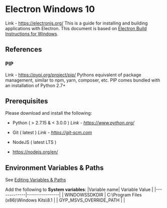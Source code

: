 
# Electron Windows 10
Link - https://electronjs.org/
This is a guide for installing and building applications with Electron.
This document is based on [Electron Build Instructions for Windows](https://electronjs.org/docs/development/build-instructions-windows#prerequisites).

## References

### PIP
Link - https://pypi.org/project/pip/
Pythons equivalent of package management, similar to npm, yarn, composer, etc.
PIP comes bundled with an installation of Python 2.7+

## Prerequisites

Please download and install the following:

- Python ( > 2.7.15 & < 3.0.0 )
*Link - https://www.python.org/*

 - Git ( latest )
*Link - https://git-scm.com*

- NodeJS ( latest LTS )
- https://nodejs.org/en/

## Environment Variables & Paths
See [Editing Variables & Paths](https://stackoverflow.com/questions/43415052/how-to-run-a-php-program-from-command-prompt-on-a-windows-machine/43505955#43505955)

Add the following to **System variables**:
|Variable name| Variable Value |
|-------------|----------------|
| WINDOWSSDKDIR | C:\Program Files (x86)\Windows Kits\8.1 |
| GYP_MSVS_OVERRIDE_PATH |  |
